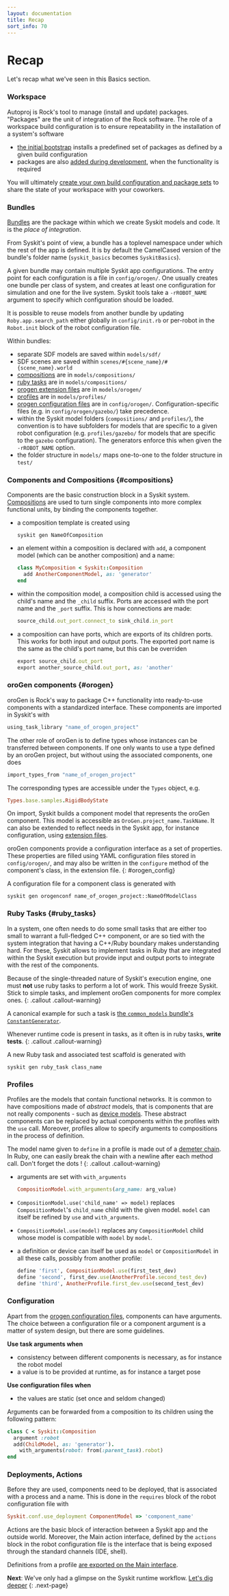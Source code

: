 ```yaml
---
layout: documentation
title: Recap
sort_info: 70
---
```


# Recap

Let's recap what we've seen in this Basics section.

### Workspace

Autoproj is Rock's tool to manage (install and update) packages. "Packages" are the unit
of integration of the Rock software. The role of a workspace build
configuration is to ensure repeatability in the installation of a system's
software

- [the initial bootstrap](installation.html) installs a predefined set of
  packages as defined by a given build configuration
- packages are also [added during development](composition.html#add_package),
  when the functionality is required

You will ultimately [create your own build configuration and package
sets](publishing.html) to share the state of your workspace with your
coworkers.

### Bundles

[Bundles](getting_started.html) are the package within which we create Syskit models and code. It is the _place of integration_.

From Syskit's point of view, a bundle has a toplevel namespace under which the rest of the app is defined. It is by default the CamelCased version of the bundle's folder name (`syskit_basics` becomes `SyskitBasics`).

A given bundle may contain multiple Syskit app configurations. The entry point
for each configuration is a file in `config/orogen/`. One usually creates one
bundle per class of system, and creates at least one configuration for
simulation and one for the live system. Syskit tools take a `-rROBOT_NAME`
argument to specify which configuration should be loaded.

It is possible to reuse models from another bundle by updating `Roby.app.search_path`
either globally in `config/init.rb` or per-robot in the `Robot.init` block of the robot
configuration file.

Within bundles:

- separate SDF models are saved within `models/sdf/`
- SDF scenes are saved within `scenes/#{scene_name}/#{scene_name}.world`
- [compositions](#compositions) are in `models/compositions/`
- [ruby tasks](#ruby_tasks) are in `models/compositions/`
- [orogen extension files](#orogen) are in `models/orogen/`
- [profiles](#profiles) are in `models/profiles/`
- [orogen configuration files](#orogen_config) are in `config/orogen/`.
  Configuration-specific files (e.g. in `config/orogen/gazebo/`) take precedence.
- within the Syskit model folders (`compositions/` and `profiles/`), the convention
  is to have subfolders for models that are specific to a given robot configuration
  (e.g. `profiles/gazebo/` for models that are specific to the `gazebo` configuration).
  The generators enforce this when given the `-rROBOT_NAME` option.
- the folder structure in `models/` maps one-to-one to the folder structure in `test/`

### Components and Compositions {#compositions}

Components are the basic construction block in a Syskit system.
[Compositions](composition.html) are used to turn single components into
more complex functional units, by binding the components together.

- a composition template is created using

  ~~~
  syskit gen NameOfComposition
  ~~~
- an element within a composition is declared with `add`, a component model
  (which can be another composition) and a name:

  ~~~ruby
  class MyComposition < Syskit::Composition
    add AnotherComponentModel, as: 'generator'
  end
  ~~~
- within the composition model, a composition child is accessed using the
  child's name and the `_child` suffix. Ports are accessed with the port name and
  the `_port` suffix. This is how connections are made:

  ~~~ruby
  source_child.out_port.connect_to sink_child.in_port
  ~~~
- a composition can have ports, which are exports of its children ports. This works
  for both input and output ports. The exported port name is the same as the child's
  port name, but this can be overriden

  ~~~ruby
  export source_child.out_port
  export another_source_child.out_port, as: 'another'
  ~~~

### oroGen components {#orogen}

oroGen is Rock's way to package C++ functionality into ready-to-use components with
a standardized interface. These components are imported in Syskit's with

~~~ruby
using_task_library "name_of_orogen_project"
~~~

The other role of oroGen is to define types whose instances can be transferred
between components. If one only wants to use a type defined by an oroGen
project, but without using the associated components, one does

~~~ruby
import_types_from "name_of_orogen_project"
~~~

The corresponding types are accessible under the `Types` object, e.g.

~~~ruby
Types.base.samples.RigidBodyState
~~~

On import, Syskit builds a component model that represents the oroGen
component. This model is accessible as `OroGen.project_name.TaskName`. It can
also be extended to reflect needs in the Syskit app, for instance
configuration, using [extension files](deployment.html#orogen_extension_files).

oroGen components provide a configuration interface as a set of properties.
These properties are filled using YAML configuration files stored in
`config/orogen/`, and may also be written in the `configure` method of the
component's class, in the extension file.
{: #orogen_config}

A configuration file for a component class is generated with

~~~
syskit gen orogenconf name_of_orogen_project::NameOfModelClass
~~~

### Ruby Tasks {#ruby_tasks}

In a system, one often needs to do some small tasks that are either too small
to warrant a full-fledged C++ component, or are so tied with the system integration
that having a C++/Ruby boundary makes understanding hard. For these, Syskit
allows to implement tasks in Ruby that are integrated within the Syskit
execution but provide input and output ports to integrate with the rest of the
components.

Because of the single-threaded nature of Syskit's execution engine, one must
**not** use ruby tasks to perform a lot of work. This would freeze Syskit.
Stick to simple tasks, and implement oroGen components for more complex ones.
{: .callout .callout-warning}

A canonical example for such a task is [the `common_models` bundle's `ConstantGenerator`](constant_generator.html).

Whenever runtime code is present in tasks, as it often is in ruby tasks,
**write tests**.
{: .callout .callout-warning}

A new Ruby task and associated test scaffold is generated with

~~~
syskit gen ruby_task class_name
~~~

### Profiles

Profiles are the models that contain functional networks. It is common to have
compositions made of _abstract_ models, that is components that are not really
components - such as [device models](devices.html). These abstract components
can be replaced by actual components within the profiles with the `use` call.
Moreover, profiles allow to specify arguments to compositions in the process
of definition.

The model name given to `define` in a profile is made out of a [demeter
chain](https://martinfowler.com/bliki/FluentInterface.html). In Ruby, one can
easily break the chain with a newline after each method call. Don't forget the
dots !
{: .callout .callout-warning}

- arguments are set with `with_arguments`

  ~~~ruby
  CompositionModel.with_arguments(arg_name: arg_value)
  ~~~

- `CompositionModel.use('child_name' => model)` replaces `CompositionModel`'s
  `child_name` child with the given model. `model` can itself be refined by `use`
  and `with_arguments`.
- `CompositionModel.use(model)` replaces any `CompositionModel`
  child whose model is compatible with `model` by `model`. 
- a definition or device can itself be used as `model` or `CompositionModel` in
  all these calls, possibly from another profile:

  ~~~ruby
  define 'first', CompositionModel.use(first_test_dev)
  define 'second', first_dev.use(AnotherProfile.second_test_dev)
  define 'third', AnotherProfile.first_dev.use(second_test_dev)
  ~~~

### Configuration

Apart from the [orogen configuration files](#orogen_config), components can have arguments.
The choice between a configuration file or a component argument is a matter of system design,
but there are some guidelines.

**Use task arguments when**

- consistency between different components is necessary, as for instance the robot model
- a value is to be provided at runtime, as for instance a target pose

**Use configuration files when**

- the values are static (set once and seldom changed)

Arguments can be forwarded from a composition to its children using the following pattern:

~~~ruby
class C < Syskit::Composition
  argument :robot
  add(ChildModel, as: 'generator').
    with_arguments(robot: from(:parent_task).robot)
end
~~~

### Deployments, Actions

Before they are used, components need to be deployed, that is associated with a
process and a name. This is done in the `requires` block of the robot
configuration file with

~~~ruby
Syskit.conf.use_deployment ComponentModel => 'component_name'
~~~

Actions are the basic block of interaction between a Syskit app and the outside
world.  Moreover, the Main action interface, defined by the `actions` block in
the robot configuration file is the interface that is being exposed through the
standard channels (IDE, shell).

Definitions from a profile [are exported on the Main interface](deployment.html#main).

**Next**: We've only had a glimpse on the Syskit runtime workflow. [Let's dig deeper](../runtime_overview/index.html)
{: .next-page}
